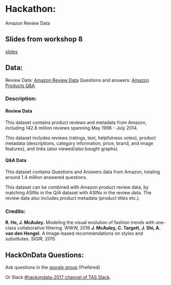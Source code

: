 
# Hackathon:

Amazon Review Data

## Slides from workshop 8

[slides](https://docs.google.com/presentation/d/1SdI9Ib3NeI0MqGbBEO3DaGdXl0-whoMeho3AOUt-RTw/edit?usp=sharing)

## Data:

Review Data: [Amazon Review Data](http://jmcauley.ucsd.edu/data/amazon/)
Questions and answers: [Amazon Products Q&A](http://jmcauley.ucsd.edu/data/amazon/qa/)

### Description:

#### Review Data
This dataset contains product reviews and metadata from Amazon, including 142.8 million reviews spanning May 1996 - July 2014.

This dataset includes reviews (ratings, text, helpfulness votes), product metadata (descriptions, category information, price, brand, and image features), and links (also viewed/also bought graphs).

#### Q&A Data
This dataset contains Questions and Answers data from Amazon, totaling around 1.4 million answered questions.

This dataset can be combined with Amazon product review data, by matching ASINs in the Q/A dataset with ASINs in the review data. The review data also includes product metadata (product titles etc.).


### Credits:
**R. He, J. McAuley.** Modeling the visual evolution of fashion trends with one-class collaborative filtering. WWW, 2016
**J. McAuley, C. Targett, J. Shi, A. van den Hengel.** A Image-based recommendations on styles and substitutes. SIGIR, 2015


## HackOnData Questions:
Ask questions in the [google group](https://groups.google.com/forum/#!forum/hackondata) (Prefered)

Or Slack [#hackondata-2017 channel of TAS Slack](https://torontoapachespark.slack.com/messages/hackondata-2017/).

